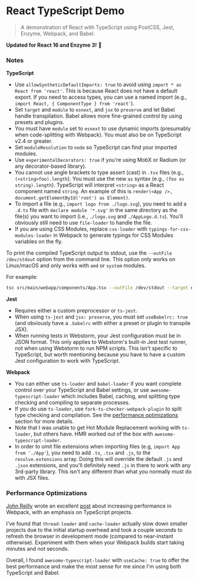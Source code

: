 # React TypeScript Demo
> A demonstration of React with TypeScript using PostCSS, Jest, Enzyme, Webpack, and Babel.

**Updated for React 16 and Enzyme 3!** :tada:

### Notes

**TypeScript**
 - Use `allowSyntheticDefaultImports: true` to avoid using `import * as React from 'react'`. This is
because React does not have a default export. If you need to access types, you can use a named
import (e.g., `import React, { ComponentType } from 'react'`).
 - Set `target` and `module` to `esnext`, and `jsx` to `preserve` and let Babel handle
transpilation. Babel allows more fine-grained control by using presets and plugins.
 - You must have `module` set to `esnext` to use dynamic imports (presumably when code-splitting
with Webpack). You must also be on TypeScript v2.4 or greater.
 - Set `moduleResolution` to `node` so TypeScript can find your imported modules.
 - Use `experimentalDecorators: true` if you're using MobX or Radium (or any decorator-based
library).
 - You cannot use angle brackets to type assert (cast) in `.tsx` files (e.g.,
`(<string>foo).length`). You must use the new `as` syntax (e.g., `(foo as string).length`).
TypeScript will interpret `<string>` as a React component named `string`. An example of this is
`render(<App />, document.getElementById('root') as Element)`.
 - To import a file (e.g., `import logo from ./logo.svg`), you need to add a `.d.ts` file with
`declare module '*.svg'` in the same directory as the file(s) you want to import (i.e., `./logo.svg`
and `./AppLogo.d.ts`). You'll obviously still need to use `file-loader` to handle the file.
 - If you are using CSS Modules, replace `css-loader` with `typings-for-css-modules-loader` in
Webpack to generate typings for CSS Modules variables on the fly.

To print the compiled TypeScript output to stdout, use the `--outFile /dev/stdout` option from the
command line. This option only works on Linux/macOS and only works with `amd` or `system` modules.

For example:

```sh
tsc src/main/webapp/components/App.tsx --outFile /dev/stdout --target esnext --module system --jsx preserve --allowSyntheticDefaultImports --experimentalDecorators
```

**Jest**
 - Requires either a custom preprocessor or `ts-jest`.
 - When using `ts-jest` and `jsx: preserve`, you must set `useBabelrc: true` (and obviously have a
`.babelrc` with either a preset or plugin to transpile JSX).
 - When running tests in Webstorm, your Jest configuration must be in JSON format. This only applies
to Webstorm's built-in Jest test runner, not when using Webstorm to run NPM scripts. This isn't
specific to TypeScript, but worth mentioning because you have to have a custom Jest configuration to
work with TypeScript.

**Webpack**
 - You can either use `ts-loader` and `babel-loader` if you want complete control over your
TypeScript and Babel settings, or use `awesome-typescript-loader` which includes Babel, caching,
and splitting type checking and compiling to separate processes.
 - If you do use `ts-loader`, use `fork-ts-checker-webpack-plugin` to split type checking and
compilation. See the [performance optimizations](#performance-optimizations) section for more
details.
 - Note that I was unable to get Hot Module Replacement working with `ts-loader`, but others have.
HMR worked out of the box with `awesome-typescript-loader`.
 - In order to omit file extensions when importing files (e.g, `import App from './App'`), you need
to add `.ts`, `.tsx` and `.js`, to the `resolve.extensions` array. Doing this will
override the default `.js` and `.json` extensions, and you'll definitely need `.js` in there to
work with any 3rd-party library. This isn't any different than what you normally must do with JSX
files.

### Performance Optimizations

[John Reilly](https://github.com/johnnyreilly) wrote an excellent
[post](https://medium.com/webpack/typescript-webpack-super-pursuit-mode-83cc568dea79) about
increasing performance in Webpack, with an emphasis on TypeScript projects.

I've found that `thread-loader` and `cache-loader` actually slow down smaller projects due to the
initial startup overhead and took a couple seconds to refresh the browser in development mode
(compared to near-instant otherwise). Experiment with them when your Webpack builds start taking
minutes and not seconds.

Overall, I found `awesome-typescript-loader` with `useCache: true` to offer the best performance and
make the most sense for me since I'm using both TypeScript and Babel.
